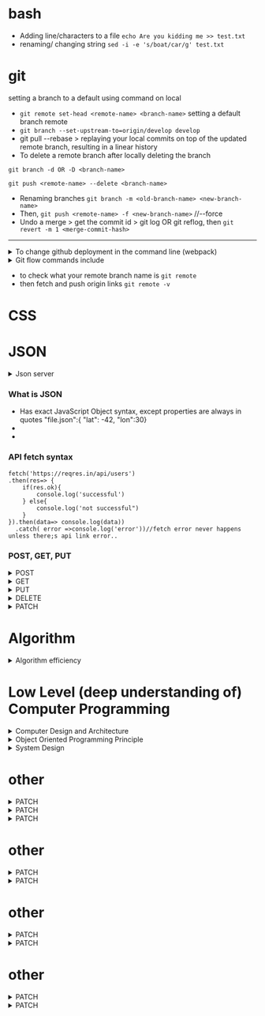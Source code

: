 # bash
- Adding line/characters to a file ```echo Are you kidding me >> test.txt```
- renaming/ changing string ```sed -i -e 's/boat/car/g' test.txt```

# git
setting a branch to a default using command on local
- ```git remote set-head <remote-name> <branch-name>```
setting a default branch remote
- ```git branch --set-upstream-to=origin/develop develop ```
- git pull --rebase > replaying your local commits on top of the updated remote branch, resulting in a linear history
- To delete a remote branch after locally deleting the branch

```git branch -d OR -D <branch-name>```

```git push <remote-name> --delete <branch-name>```
- Renaming branches
```git branch -m <old-branch-name> <new-branch-name>```
- Then,
```git push <remote-name> -f <new-branch-name>``` //--force
- Undo a merge > get the commit id > git log OR git reflog, then 
```git revert -m 1 <merge-commit-hash>```
----
<details>
<summary> To change github deployment in the command line (webpack) </summary>

- npm install gh-pages
- in package.json

`"scripts":{
"deploy": "gh-pages -d dist" }`
</details>

<details>
<summary> Git flow commands include </summary>

- git flow init // select yes / no
- git flow feature start feature_branch //start a feature branch /from dev
- git flow feature finish feature_branch //finish feature/ merge into dev
- git flow release start 0.1.0 // start release from dev
- git flow release finish 0.1.0 // merge release into dev & main
- git flow hotfix start hotfix_branch // start release from main
- git flow hotfix finish hotfix_branch //  merge hotfix into dev & main

- Finishing without git flow 
```
git checkout main
git merge hotfix_branch/0.1.0
git checkout develop
git merge hotfix_branch/0.1.0/feature_branch
git branch -D hotfix_branch/0.1.0/feature_branch
```
</details>

- to check what your remote branch name is ```git remote```
- then fetch and push origin links ```git remote -v ```

# CSS


# JSON
<details>
<summary> Json server </summary>
Install JSON server globally

 - ```npm install -g json-server```

create db.json file with data, give it sample json file

```
{
    "Users": [
        {
            "id": 0,
            "name": "Mar"
        }
    ]
}
```
 - Link [here](https://github.com/typicode/json-server)

- run Json server ```json-server --watch db.json```
</details>

### What is JSON
- Has exact JavaScript Object syntax, except properties are always in quotes "file.json":{ "lat": -42, "lon":30}
- 
-

### API fetch syntax
```
fetch('https://reqres.in/api/users')
.then(res=> {
    if(res.ok){
        console.log('successful')
    } else{
        console.log('not successful")
    }
}).then(data=> console.log(data))
  .catch( error =>console.log('error'))//fetch error never happens unless there;s api link error..
```
### POST, GET, PUT
<details>
<summary> POST </summary>

- To post data to our server, we're going to NEED TO USE the OPTION section of the fetch method (as a second argument), and pass an object.
```
fetch('https://reqres.in/api/users', {
    method: POST, //creates a new user in the api
    body: JSON.stringify({
        name: 'User 1'
    }) // data for that user
}).then(res=> {
    return res.json()
}).then(data=> console.log(data))
  .catch( error =>console.log('error'))
```
</details>
<details>
<summary> GET </summary>

- 
</details>
<details>
<summary> PUT </summary>

- 

</details>
<details>
<summary> DELETE </summary>

- 
</details>
<details>
<summary> PATCH </summary>

- 
</details>

# Algorithm
<details>
<summary> Algorithm efficiency </summary>

- Consider Time & Space
- 
[Source](https://github.com/microverseinc/curriculum-computer-science-fundamentals/blob/main/basic-data-structures/lessons/algorithms_efficiency.mdhttps://github.com/microverseinc/curriculum-computer-science-fundamentals/blob/main/basic-data-structures/lessons/algorithms_efficiency.md)
</details>

# Low Level (deep understanding of) Computer Programming
<details>
<summary>Computer Design and Architecture</summary>

- Notes here
- notes
</details>

<details>
<summary> Object Oriented Programming Principle </summary>

-  High level programming principles book [object-oriented thought process]
- they **improve your technical vocabulary** !
</details>

<details>
<summary>  System Design</summary>
- 
</details>

# other
<details>
<summary> PATCH </summary>
- 
</details>

<details>
<summary> PATCH </summary>
- 
</details>

<details>
<summary> PATCH </summary>
- 
</details>


# other
<details>
<summary> PATCH </summary>
- 
</details>

<details>
<summary> PATCH </summary>
- 
</details>


# other
<details>
<summary> PATCH </summary>
- 
</details>

<details>
<summary> PATCH </summary>
- 
</details>


# other
<details>
<summary> PATCH </summary>
- 
</details>

<details>
<summary> PATCH </summary>
- 
</details>